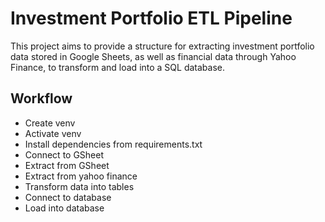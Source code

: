 # Investment Portfolio ETL Pipeline 
This project aims to provide a structure for extracting investment portfolio data stored in Google Sheets, as well 
as financial data through Yahoo Finance, to transform and load into a SQL database.

## Workflow

* Create venv
* Activate venv
* Install dependencies from requirements.txt
* Connect to GSheet
* Extract from GSheet
* Extract from yahoo finance
* Transform data into tables
* Connect to database
* Load into database
